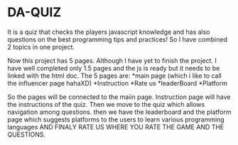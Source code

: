 # DA-QUIZ
It is a quiz that checks the players javascript knowledge and has also questions on the best programming tips and practices!
So I have combined 2 topics in one project.

Now this project has 5 pages. Although I have yet to finish the project. I have well completed only 1.5 pages and the js is ready but it needs to be linked with the html doc.
The 5 pages are:
*main page (which i like to call the influencer page hahaXD)
*Instruction
*Rate us
*leaderBoard
*Platform

So the pages will be connected to the maiin page.
Instruction page will have the instructions of the quiz.
Then we move to the quiz which allows navigation among questions.
then we have the leaderboard and the platform page which suggests platforms to the users to learn various programming languages AND FINALY RATE US WHERE YOU RATE THE GAME AND THE QUESTIONS.

